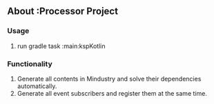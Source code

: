 ## About :Processor Project

### Usage

1. run gradle task :main:kspKotlin

### Functionality

1. Generate all contents in Mindustry and solve their dependencies automatically.
2. Generate all event subscribers and register them at the same time.